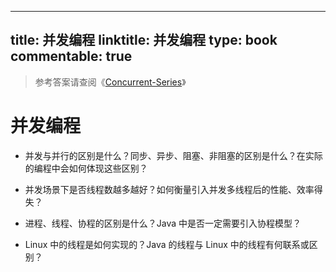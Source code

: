 
---
title: 并发编程
linktitle: 并发编程
type: book
commentable: true
---

> 参考答案请查阅《[Concurrent-Series](https://github.com/wx-chevalier/Concurrent-Series?q=)》

# 并发编程

- 并发与并行的区别是什么？同步、异步、阻塞、非阻塞的区别是什么？在实际的编程中会如何体现这些区别？

- 并发场景下是否线程数越多越好？如何衡量引入并发多线程后的性能、效率得失？

- 进程、线程、协程的区别是什么？Java 中是否一定需要引入协程模型？

- Linux 中的线程是如何实现的？Java 的线程与 Linux 中的线程有何联系或区别？

    